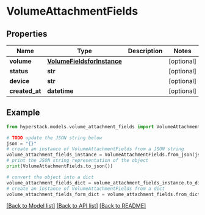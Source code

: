 # VolumeAttachmentFields


## Properties

Name | Type | Description | Notes
------------ | ------------- | ------------- | -------------
**volume** | [**VolumeFieldsforInstance**](VolumeFieldsforInstance.md) |  | [optional] 
**status** | **str** |  | [optional] 
**device** | **str** |  | [optional] 
**created_at** | **datetime** |  | [optional] 

## Example

```python
from hyperstack.models.volume_attachment_fields import VolumeAttachmentFields

# TODO update the JSON string below
json = "{}"
# create an instance of VolumeAttachmentFields from a JSON string
volume_attachment_fields_instance = VolumeAttachmentFields.from_json(json)
# print the JSON string representation of the object
print(VolumeAttachmentFields.to_json())

# convert the object into a dict
volume_attachment_fields_dict = volume_attachment_fields_instance.to_dict()
# create an instance of VolumeAttachmentFields from a dict
volume_attachment_fields_form_dict = volume_attachment_fields.from_dict(volume_attachment_fields_dict)
```
[[Back to Model list]](../README.md#documentation-for-models) [[Back to API list]](../README.md#documentation-for-api-endpoints) [[Back to README]](../README.md)


